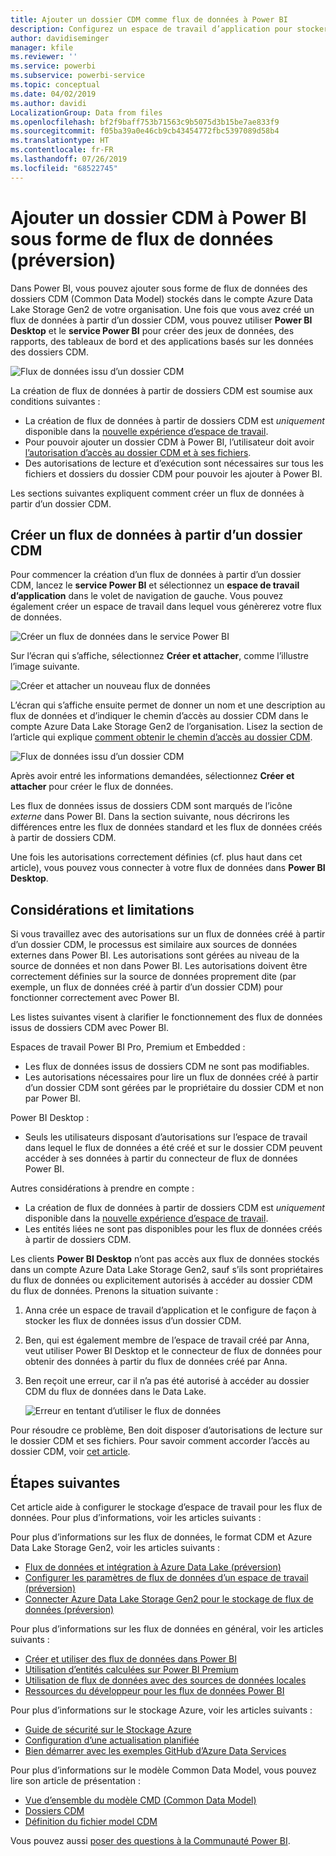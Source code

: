 ```yaml
---
title: Ajouter un dossier CDM comme flux de données à Power BI
description: Configurez un espace de travail d’application pour stocker ses fichiers de données et de définition de flux de données dans Azure Data Lake Storage Gen2.
author: davidiseminger
manager: kfile
ms.reviewer: ''
ms.service: powerbi
ms.subservice: powerbi-service
ms.topic: conceptual
ms.date: 04/02/2019
ms.author: davidi
LocalizationGroup: Data from files
ms.openlocfilehash: bf2f9baff753b71563c9b5075d3b15be7ae833f9
ms.sourcegitcommit: f05ba39a0e46cb9cb43454772fbc5397089d58b4
ms.translationtype: HT
ms.contentlocale: fr-FR
ms.lasthandoff: 07/26/2019
ms.locfileid: "68522745"
---
```

# <a name="add-a-cdm-folder-to-power-bi-as-a-dataflow-preview"></a>Ajouter un dossier CDM à Power BI sous forme de flux de données (préversion)

Dans Power BI, vous pouvez ajouter sous forme de flux de données des dossiers CDM (Common Data Model) stockés dans le compte Azure Data Lake Storage Gen2 de votre organisation. Une fois que vous avez créé un flux de données à partir d’un dossier CDM, vous pouvez utiliser **Power BI Desktop** et le **service Power BI** pour créer des jeux de données, des rapports, des tableaux de bord et des applications basés sur les données des dossiers CDM.

![Flux de données issu d’un dossier CDM](media/service-dataflows-add-cdm-folder/dataflow-from-cdm-folder_01.jpg)

La création de flux de données à partir de dossiers CDM est soumise aux conditions suivantes :

* La création de flux de données à partir de dossiers CDM est *uniquement* disponible dans la [nouvelle expérience d’espace de travail](service-create-the-new-workspaces.md). 
* Pour pouvoir ajouter un dossier CDM à Power BI, l’utilisateur doit avoir [l’autorisation d’accès au dossier CDM et à ses fichiers](https://go.microsoft.com/fwlink/?linkid=2029121).
* Des autorisations de lecture et d’exécution sont nécessaires sur tous les fichiers et dossiers du dossier CDM pour pouvoir les ajouter à Power BI.

Les sections suivantes expliquent comment créer un flux de données à partir d’un dossier CDM.

## <a name="create-a-dataflow-from-a-cdm-folder"></a>Créer un flux de données à partir d’un dossier CDM

Pour commencer la création d’un flux de données à partir d’un dossier CDM, lancez le **service Power BI** et sélectionnez un **espace de travail d’application** dans le volet de navigation de gauche. Vous pouvez également créer un espace de travail dans lequel vous génèrerez votre flux de données.

![Créer un flux de données dans le service Power BI](media/service-dataflows-add-cdm-folder/dataflow-from-cdm-folder_02.jpg)

Sur l’écran qui s’affiche, sélectionnez **Créer et attacher**, comme l’illustre l’image suivante.

![Créer et attacher un nouveau flux de données](media/service-dataflows-add-cdm-folder/dataflow-from-cdm-folder_03.jpg)

L’écran qui s’affiche ensuite permet de donner un nom et une description au flux de données et d’indiquer le chemin d’accès au dossier CDM dans le compte Azure Data Lake Storage Gen2 de l’organisation. Lisez la section de l’article qui explique [comment obtenir le chemin d’accès au dossier CDM](service-dataflows-configure-workspace-storage-settings.md#get-the-uri-of-stored-dataflow-files). 

![Flux de données issu d’un dossier CDM](media/service-dataflows-add-cdm-folder/dataflow-from-cdm-folder_01.jpg)

Après avoir entré les informations demandées, sélectionnez **Créer et attacher** pour créer le flux de données.

Les flux de données issus de dossiers CDM sont marqués de l’icône *externe* dans Power BI. Dans la section suivante, nous décrirons les différences entre les flux de données standard et les flux de données créés à partir de dossiers CDM.

Une fois les autorisations correctement définies (cf. plus haut dans cet article), vous pouvez vous connecter à votre flux de données dans **Power BI Desktop**.


## <a name="considerations-and-limitations"></a>Considérations et limitations

Si vous travaillez avec des autorisations sur un flux de données créé à partir d’un dossier CDM, le processus est similaire aux sources de données externes dans Power BI. Les autorisations sont gérées au niveau de la source de données et non dans Power BI. Les autorisations doivent être correctement définies sur la source de données proprement dite (par exemple, un flux de données créé à partir d’un dossier CDM) pour fonctionner correctement avec Power BI.

Les listes suivantes visent à clarifier le fonctionnement des flux de données issus de dossiers CDM avec Power BI.

Espaces de travail Power BI Pro, Premium et Embedded :
* Les flux de données issus de dossiers CDM ne sont pas modifiables.
* Les autorisations nécessaires pour lire un flux de données créé à partir d’un dossier CDM sont gérées par le propriétaire du dossier CDM et non par Power BI.

Power BI Desktop :
* Seuls les utilisateurs disposant d’autorisations sur l’espace de travail dans lequel le flux de données a été créé et sur le dossier CDM peuvent accéder à ses données à partir du connecteur de flux de données Power BI.


Autres considérations à prendre en compte :

* La création de flux de données à partir de dossiers CDM est *uniquement* disponible dans la [nouvelle expérience d’espace de travail](service-create-the-new-workspaces.md).
* Les entités liées ne sont pas disponibles pour les flux de données créés à partir de dossiers CDM.


Les clients **Power BI Desktop** n’ont pas accès aux flux de données stockés dans un compte Azure Data Lake Storage Gen2, sauf s’ils sont propriétaires du flux de données ou explicitement autorisés à accéder au dossier CDM du flux de données. Prenons la situation suivante :

1.  Anna crée un espace de travail d’application et le configure de façon à stocker les flux de données issus d’un dossier CDM.
2.  Ben, qui est également membre de l’espace de travail créé par Anna, veut utiliser Power BI Desktop et le connecteur de flux de données pour obtenir des données à partir du flux de données créé par Anna.
3.  Ben reçoit une erreur, car il n’a pas été autorisé à accéder au dossier CDM du flux de données dans le Data Lake.

    ![Erreur en tentant d’utiliser le flux de données](media/service-dataflows-configure-workspace-storage-settings/dataflow-storage-settings_08.jpg)

Pour résoudre ce problème, Ben doit disposer d’autorisations de lecture sur le dossier CDM et ses fichiers. Pour savoir comment accorder l’accès au dossier CDM, voir [cet article](https://go.microsoft.com/fwlink/?linkid=2029121).


## <a name="next-steps"></a>Étapes suivantes

Cet article aide à configurer le stockage d’espace de travail pour les flux de données. Pour plus d’informations, voir les articles suivants :

Pour plus d’informations sur les flux de données, le format CDM et Azure Data Lake Storage Gen2, voir les articles suivants :

* [Flux de données et intégration à Azure Data Lake (préversion)](service-dataflows-azure-data-lake-integration.md)
* [Configurer les paramètres de flux de données d’un espace de travail (préversion)](service-dataflows-configure-workspace-storage-settings.md)
* [Connecter Azure Data Lake Storage Gen2 pour le stockage de flux de données (préversion)](service-dataflows-connect-azure-data-lake-storage-gen2.md)

Pour plus d’informations sur les flux de données en général, voir les articles suivants :

* [Créer et utiliser des flux de données dans Power BI](service-dataflows-create-use.md)
* [Utilisation d’entités calculées sur Power BI Premium](service-dataflows-computed-entities-premium.md)
* [Utilisation de flux de données avec des sources de données locales](service-dataflows-on-premises-gateways.md)
* [Ressources du développeur pour les flux de données Power BI](service-dataflows-developer-resources.md)

Pour plus d’informations sur le stockage Azure, voir les articles suivants :
* [Guide de sécurité sur le Stockage Azure](https://docs.microsoft.com/azure/storage/common/storage-security-guide)
* [Configuration d’une actualisation planifiée](refresh-scheduled-refresh.md)
* [Bien démarrer avec les exemples GitHub d’Azure Data Services](https://aka.ms/cdmadstutorial)

Pour plus d’informations sur le modèle Common Data Model, vous pouvez lire son article de présentation :
* [Vue d’ensemble du modèle CMD (Common Data Model) ](https://docs.microsoft.com/powerapps/common-data-model/overview)
* [Dossiers CDM](https://go.microsoft.com/fwlink/?linkid=2045304)
* [Définition du fichier model CDM](https://go.microsoft.com/fwlink/?linkid=2045521)

Vous pouvez aussi [poser des questions à la Communauté Power BI](http://community.powerbi.com/).

